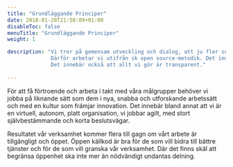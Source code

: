 ```yaml
---
title: "Grundläggande Principer"
date: 2018-01-28T21:58:09+01:00
disableToc: false
menuTitle: "Grundläggande Principer"
weight: 1

description: "Vi tror på gemensam utveckling och dialog, att ju fler som samverkar, bidrar och delar information, desto bättre lösning. 
              Därför arbetar vi utifrån sk open source-metodik. Det innebär att källkoden är öppen och fri för andra att använda och utveckla vidare. 
              Det innebär också att allt vi gör är transparent."
             
---  
```

  

För att få förtroende och arbeta i takt med våra målgrupper behöver vi jobba på liknande sätt som dem i nya, snabba och utforskande arbetssätt och med en kultur som främjar innovation. 
Det innebär bland annat att vi är en virtuell, autonom, platt organisation, vi jobbar agilt, med stort självbestämmande och korta beslutsvägar.

Resultatet vår verksamhet kommer flera till gagn om vårt arbete är tillgängligt och öppet. Öppen källkod är bra för de som vill bidra till bättre tjänster och för de som vill granska vår verksamhet. 
Där det finns skäl att begränsa öppenhet ska inte mer än nödvändigt undantas delning.  


    

